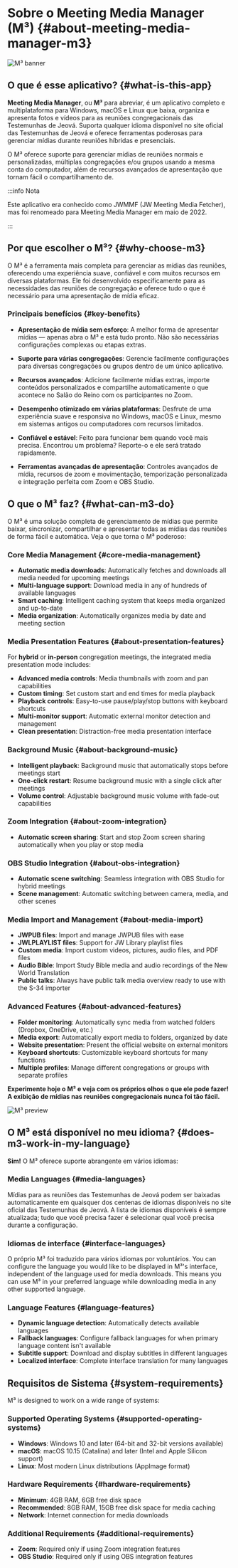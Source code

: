 # Sobre o Meeting Media Manager (M³) {#about-meeting-media-manager-m3}

![M³ banner](./../assets/m3-banner.png)

## O que é esse aplicativo? {#what-is-this-app}

**Meeting Media Manager**, ou **M³** para abreviar, é um aplicativo completo e multiplataforma para Windows, macOS e Linux que baixa, organiza e apresenta fotos e vídeos para as reuniões congregacionais das Testemunhas de Jeová. Suporta qualquer idioma disponível no site oficial das Testemunhas de Jeová e oferece ferramentas poderosas para gerenciar mídias durante reuniões híbridas e presenciais.

O M³ oferece suporte para gerenciar mídias de reuniões normais e personalizadas, múltiplas congregações e/ou grupos usando a mesma conta do computador, além de recursos avançados de apresentação que tornam fácil o compartilhamento de.

:::info Nota

Este aplicativo era conhecido como JWMMF (JW Meeting Media Fetcher), mas foi renomeado para Meeting Media Manager em maio de 2022.

:::

## Por que escolher o M³? {#why-choose-m3}

O M³ é a ferramenta mais completa para gerenciar as mídias das reuniões, oferecendo uma experiência suave, confiável e com muitos recursos em diversas plataformas. Ele foi desenvolvido especificamente para as necessidades das reuniões de congregação e oferece tudo o que é necessário para uma apresentação de mídia eficaz.

### Principais benefícios {#key-benefits}

- **Apresentação de mídia sem esforço**: A melhor forma de apresentar mídias — apenas abra o M³ e está tudo pronto. Não são necessárias configurações complexas ou etapas extras.

- **Suporte para várias congregações**: Gerencie facilmente configurações para diversas congregações ou grupos dentro de um único aplicativo.

- **Recursos avançados**: Adicione facilmente mídias extras, importe conteúdos personalizados e compartilhe automaticamente o que acontece no Salão do Reino com os participantes no Zoom.

- **Desempenho otimizado em várias plataformas**: Desfrute de uma experiência suave e responsiva no Windows, macOS e Linux, mesmo em sistemas antigos ou computadores com recursos limitados.

- **Confiável e estável**: Feito para funcionar bem quando você mais precisa. Encontrou um problema? Reporte-o e ele será tratado rapidamente.

- **Ferramentas avançadas de apresentação**: Controles avançados de mídia, recursos de zoom e movimentação, temporização personalizada e integração perfeita com Zoom e OBS Studio.

## O que o M³ faz? {#what-can-m3-do}

O M³ é uma solução completa de gerenciamento de mídias que permite baixar, sincronizar, compartilhar e apresentar todas as mídias das reuniões de forma fácil e automática. Veja o que torna o M³ poderoso:

### Core Media Management {#core-media-management}

- **Automatic media downloads**: Automatically fetches and downloads all media needed for upcoming meetings
- **Multi-language support**: Download media in any of hundreds of available languages
- **Smart caching**: Intelligent caching system that keeps media organized and up-to-date
- **Media organization**: Automatically organizes media by date and meeting section

### Media Presentation Features {#about-presentation-features}

For **hybrid** or **in-person** congregation meetings, the integrated media presentation mode includes:

- **Advanced media controls**: Media thumbnails with zoom and pan capabilities
- **Custom timing**: Set custom start and end times for media playback
- **Playback controls**: Easy-to-use pause/play/stop buttons with keyboard shortcuts
- **Multi-monitor support**: Automatic external monitor detection and management
- **Clean presentation**: Distraction-free media presentation interface

### Background Music {#about-background-music}

- **Intelligent playback**: Background music that automatically stops before meetings start
- **One-click restart**: Resume background music with a single click after meetings
- **Volume control**: Adjustable background music volume with fade-out capabilities

### Zoom Integration {#about-zoom-integration}

- **Automatic screen sharing**: Start and stop Zoom screen sharing automatically when you play or stop media

### OBS Studio Integration {#about-obs-integration}

- **Automatic scene switching**: Seamless integration with OBS Studio for hybrid meetings
- **Scene management**: Automatic switching between camera, media, and other scenes

### Media Import and Management {#about-media-import}

- **JWPUB files**: Import and manage JWPUB files with ease
- **JWLPLAYLIST files**: Support for JW Library playlist files
- **Custom media**: Import custom videos, pictures, audio files, and PDF files
- **Audio Bible**: Import Study Bible media and audio recordings of the New World Translation
- **Public talks**: Always have public talk media overview ready to use with the S-34 importer

### Advanced Features {#about-advanced-features}

- **Folder monitoring**: Automatically sync media from watched folders (Dropbox, OneDrive, etc.)
- **Media export**: Automatically export media to folders, organized by date
- **Website presentation**: Present the official website on external monitors
- **Keyboard shortcuts**: Customizable keyboard shortcuts for many functions
- **Multiple profiles**: Manage different congregations or groups with separate profiles

**Experimente hoje o M³ e veja com os próprios olhos o que ele pode fazer! A exibição de mídias nas reuniões congregacionais nunca foi tão fácil.**

![M³ preview](./../assets/m3-preview.png)

## O M³ está disponível no meu idioma? {#does-m3-work-in-my-language}

**Sim!** O M³ oferece suporte abrangente em vários idiomas:

### Media Languages {#media-languages}

Mídias para as reuniões das Testemunhas de Jeová podem ser baixadas automaticamente em quaisquer dos centenas de idiomas disponíveis no site oficial das Testemunhas de Jeová. A lista de idiomas disponíveis é sempre atualizada; tudo que você precisa fazer é selecionar qual você precisa durante a configuração.

### Idiomas de interface {#interface-languages}

O próprio M³ foi traduzido para vários idiomas por voluntários. You can configure the language you would like to be displayed in M³'s interface, independent of the language used for media downloads. This means you can use M³ in your preferred language while downloading media in any other supported language.

### Language Features {#language-features}

- **Dynamic language detection**: Automatically detects available languages
- **Fallback languages**: Configure fallback languages for when primary language content isn't available
- **Subtitle support**: Download and display subtitles in different languages
- **Localized interface**: Complete interface translation for many languages

## Requisitos de Sistema {#system-requirements}

M³ is designed to work on a wide range of systems:

### Supported Operating Systems {#supported-operating-systems}

- **Windows**: Windows 10 and later (64-bit and 32-bit versions available)
- **macOS**: macOS 10.15 (Catalina) and later (Intel and Apple Silicon support)
- **Linux**: Most modern Linux distributions (AppImage format)

### Hardware Requirements {#hardware-requirements}

- **Minimum**: 4GB RAM, 6GB free disk space
- **Recommended**: 8GB RAM, 15GB free disk space for media caching
- **Network**: Internet connection for media downloads

### Additional Requirements {#additional-requirements}

- **Zoom**: Required only if using Zoom integration features
- **OBS Studio**: Required only if using OBS integration features
